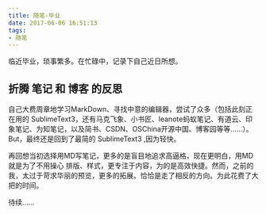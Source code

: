 ```yaml
---
title: 随笔-毕业
date: 2017-06-06 16:51:13
tags: 
- 随笔
---
```


临近毕业，琐事繁多。在忙碌中，记录下自己近日所想。

## 折腾 笔记 和 博客 的反思

自己大费周章地学习MarkDown、寻找中意的编辑器，尝试了众多（包括此刻正在用的 SublimeText3，还有马克飞象、小书匠、leanote蚂蚁笔记、有道云、印象笔记、为知笔记，以及简书、CSDN、OSChina开源中国、博客园等等……）。
But，最终还是回到了最简的 SublimeText3 ,因为轻快。

再回想当初选择用MD写笔记，更多的是盲目地追求高逼格，现在更明白，用MD就是为了不用操心 排版、样式，更专注于内容，为的是高效快捷。然而，之前的我，太过于苛求华丽的预览，更多的拓展。恰恰是走了相反的方向。为此花费了大把的时间。

待续……


